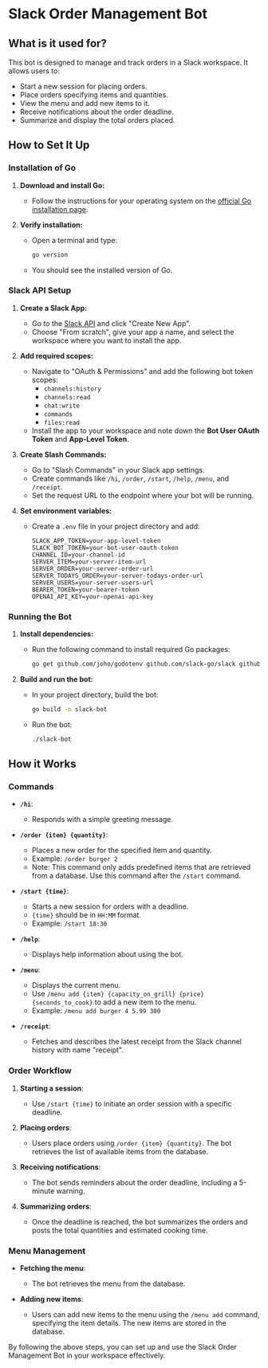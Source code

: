 # Slack Order Management Bot

## What is it used for?

This bot is designed to manage and track orders in a Slack workspace. It allows users to:
- Start a new session for placing orders.
- Place orders specifying items and quantities.
- View the menu and add new items to it.
- Receive notifications about the order deadline.
- Summarize and display the total orders placed.

## How to Set It Up

### Installation of Go

1. **Download and install Go:**
    - Follow the instructions for your operating system on the [official Go installation page](https://golang.org/doc/install).

2. **Verify installation:**
    - Open a terminal and type:
      ```sh
      go version
      ```
    - You should see the installed version of Go.

### Slack API Setup

1. **Create a Slack App:**
    - Go to the [Slack API](https://api.slack.com/apps) and click "Create New App".
    - Choose "From scratch", give your app a name, and select the workspace where you want to install the app.

2. **Add required scopes:**
    - Navigate to "OAuth & Permissions" and add the following bot token scopes:
      - `channels:history`
      - `channels:read`
      - `chat:write`
      - `commands`
      - `files:read`
    - Install the app to your workspace and note down the **Bot User OAuth Token** and **App-Level Token**.

3. **Create Slash Commands:**
    - Go to "Slash Commands" in your Slack app settings.
    - Create commands like `/hi`, `/order`, `/start`, `/help`, `/menu`, and `/receipt`.
    - Set the request URL to the endpoint where your bot will be running.

4. **Set environment variables:**
    - Create a `.env` file in your project directory and add:
      ```env
      SLACK_APP_TOKEN=your-app-level-token
      SLACK_BOT_TOKEN=your-bot-user-oauth-token
      CHANNEL_ID=your-channel-id
      SERVER_ITEM=your-server-item-url
      SERVER_ORDER=your-server-order-url
      SERVER_TODAYS_ORDER=your-server-todays-order-url
      SERVER_USERS=your-server-users-url
      BEARER_TOKEN=your-bearer-token
      OPENAI_API_KEY=your-openai-api-key
      ```

### Running the Bot

1. **Install dependencies:**
    - Run the following command to install required Go packages:
      ```sh
      go get github.com/joho/godotenv github.com/slack-go/slack github.com/slack-go/slack/socketmode github.com/sashabaranov/go-openai
      ```

2. **Build and run the bot:**
    - In your project directory, build the bot:
      ```sh
      go build -o slack-bot
      ```
    - Run the bot:
      ```sh
      ./slack-bot
      ```

## How it Works

### Commands

- **`/hi`**:
    - Responds with a simple greeting message.

- **`/order {item} {quantity}`**:
    - Places a new order for the specified item and quantity.
    - Example: `/order burger 2`
    - Note: This command only adds predefined items that are retrieved from a database. Use this command after the `/start` command.

- **`/start {time}`**:
    - Starts a new session for orders with a deadline.
    - `{time}` should be in `HH:MM` format.
    - Example: `/start 18:30`

- **`/help`**:
    - Displays help information about using the bot.

- **`/menu`**:
    - Displays the current menu.
    - Use `/menu add {item} {capacity_on_grill} {price} {seconds_to_cook}` to add a new item to the menu.
    - Example: `/menu add burger 4 5.99 300`

- **`/receipt`**:
    - Fetches and describes the latest receipt from the Slack channel history with name "receipt".

### Order Workflow

1. **Starting a session**:
    - Use `/start {time}` to initiate an order session with a specific deadline.

2. **Placing orders**:
    - Users place orders using `/order {item} {quantity}`. The bot retrieves the list of available items from the database.

3. **Receiving notifications**:
    - The bot sends reminders about the order deadline, including a 5-minute warning.

4. **Summarizing orders**:
    - Once the deadline is reached, the bot summarizes the orders and posts the total quantities and estimated cooking time.

### Menu Management

- **Fetching the menu**:
    - The bot retrieves the menu from the database.

- **Adding new items**:
    - Users can add new items to the menu using the `/menu add` command, specifying the item details. The new items are stored in the database.

By following the above steps, you can set up and use the Slack Order Management Bot in your workspace effectively.